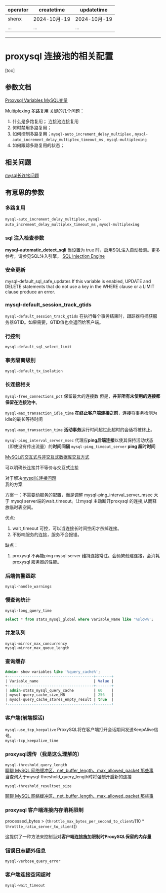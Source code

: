 | operator | createtime | updatetime |
| ---- | ---- | ---- |
| shenx | 2024-10月-19 | 2024-10月-19  |
| ... | ... | ... |
---
# proxysql 连接池的相关配置

[toc]

## 参数文档

[Proxysql Variables MySQL变量](https://proxysql.com/documentation/global-variables/mysql-variables/#mysql-mirror_max_concurrency)   

[Multiplexing 多路复用](https://proxysql.com/documentation/multiplexing/)
关键的几个问题：

1. 什么是多路复用； 连接池连接复用
2. 何时禁用多路复用；
3. 如何控制多路复用；`mysql-auto_increment_delay_multiplex` , `mysql-auto_increment_delay_multiplex_timeout_ms` , `mysql-multiplexing`
4. 如何跟踪多路复用的状态；


## 相关问题

[mysql长连接问题](../../问题记录/mysql长连接问题长时间不释放导致临时表空间过大.md)

## 有意思的参数

### 多路复用

`mysql-auto_increment_delay_multiplex` , `mysql-auto_increment_delay_multiplex_timeout_ms` , `mysql-multiplexing`

### sql 注入检查参数
**mysql-automatic_detect_sqli**
当设置为 true 时，启用SQL注入自动检测。更多参考，请参见SQL注入引擎。 [SQL Injection Engine](https://proxysql.com/documentation/sql-injection-engine/)


### 安全更新
mysql-default_sql_safe_updates
If this variable is enabled, UPDATE and DELETE statements that do not use a key in the WHERE clause or a LIMIT clause produce an error. 

### mysql-default_session_track_gtids

`mysql-default_session_track_gtids`
在执行每个事务结束时，跟踪器将捕获服务器GTID。如果需要，GTID值也会返回给客户端。

### 行控制

`mysql-default_sql_select_limit` 

### 事务隔离级别

`mysql-default_tx_isolation`

### 长连接相关

`mysql-free_connections_pct`  保留最大的连接数
但是，**并非所有未使用的连接都保留在连接池中**。

`mysql-max_transaction_idle_time`  **在终止客户端连接之前**，连接将事务检测为idle的最长等待时间

`mysql-max_transaction_time` **活动事务**运行时间超过此超时的会话将被终止。

`mysql-ping_interval_server_msec` 代理应**ping后端连接**以使其保持活动状态（即使没有传出流量）的**时间间隔**  `mysql-ping_timeout_server` **ping 超时时间**

[MySQL的交互式与非交互式数据库交互方式](https://cloud.baidu.com/article/3147598) 

可以明确长连接并不等价与交互式连接

对于解决[mysql长连接问题](../../问题记录/mysql长连接问题长时间不释放导致临时表空间过大.md)  
我的方案

方案一：不需要动服务的配置，而是调整 mysql-ping_interval_server_msec 大于 mysql server端的wait_timeout。让mysql 主动断开proxysql 的连接,从而释放临时表空间。

优点:
1. wait_timeout 可控，可以当连接长时间空闲才杀掉连接。
2. 不影响服务的连接，服务不会报错。

缺点： 
1. proxysql 不再能ping mysql server 维持连接常驻。会频繁创建连接，会消耗proxysql 服务器的性能。

### 后端告警跟踪

`mysql-handle_warnings`

### 慢查询统计

`mysql-long_query_time`

```sql
select * from stats_mysql_global where Variable_Name like '%slow%';
```

### 并发队列

`mysql-mirror_max_concurrency`  
`mysql-mirror_max_queue_length`  

### 查询缓存

```sql
Admin> show variables like '%query_cache%';
+---------------------------------------+-------+
| Variable_name                         | Value |
+---------------------------------------+-------+
| admin-stats_mysql_query_cache         | 60    |
| mysql-query_cache_size_MB             | 256   |
| mysql-query_cache_stores_empty_result | true  |
+---------------------------------------+-------+
```

### 客户端(前端探活)

`mysql-use_tcp_keepalive`  ProxySQL将在客户端打开会话期间发送KeepAlive信号。  
`mysql-tcp_keepalive_time`

### proxysql透传（我是这么理解的）

`mysql-threshold_query_length`   
[聊聊 MySQL 网络缓冲区、net_buffer_length、max_allowed_packet 那些事](https://cloud.tencent.com/developer/article/2093859)  
当查询大于mysql-threshold_query_length时将强制开启新的连接

`mysql-threshold_resultset_size`


[聊聊 MySQL 网络缓冲区、net_buffer_length、max_allowed_packet 那些事](https://cloud.tencent.com/developer/article/2093859) 

### proxysql 客户端连接内存消耗限制

processed_bytes > (`throttle_max_bytes_per_second_to_client`/(10 * `throttle_ratio_server_to_client`))

这提供了一种方法来控制当对**客户端连接施加限制时ProxySQL保留的内存量**

### 错误日志额外信息

`mysql-verbose_query_error`

### 客户端连接空闲超时

`mysql-wait_timeout`

